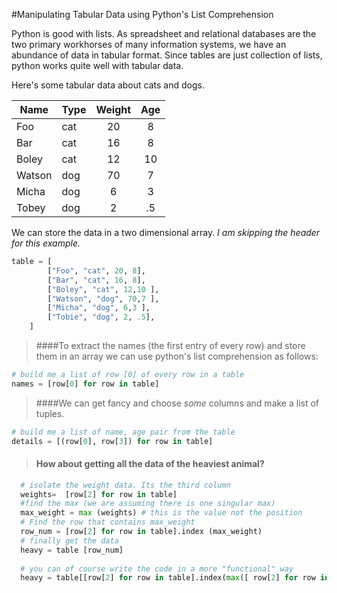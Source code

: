 #Manipulating Tabular Data using Python's List Comprehension


Python is good with lists. As spreadsheet and relational databases are the two primary workhorses of many information systems, we have an abundance of data in tabular format. Since tables are just collection of lists, python works quite well with tabular data. 


Here's some tabular data about cats and dogs. 

| Name        | Type           | Weight  |   Age 
| -------------|-------------|:------:|:-------:
| Foo      | cat| 20| 8
| Bar      | cat      |   16 |8
| Boley | cat      |   12 | 10
| Watson | dog      |   70 | 7
| Micha | dog      |   6 | 3
| Tobey | dog      |   2 | .5

We can store the data in a two dimensional array. _I am skipping the header for this example._ 

```python
table = [
        ["Foo", "cat", 20, 8],
        ["Bar", "cat", 16, 8],
        ["Boley", "cat", 12,10 ],
        ["Watson", "dog", 70,7 ],
        ["Micha", "dog", 6,3 ],
        ["Tobie", "dog", 2, .5],
    ]
```


>####To extract the names (the first entry of every row) and store them in an array we can use python's list comprehension as follows:

```python
# build me a list of row [0] of every row in a table
names = [row[0] for row in table]
```

>####We can get fancy and choose _some_ columns and make a list of tuples.

```python 
# build me a list of name, age pair from the table
details = [(row[0], row[3]) for row in table]
``` 

>#### How about getting all the data of the heaviest animal?

```python
  # isolate the weight data. Its the third column 
  weights=  [row[2] for row in table]
  #find the max (we are assuming there is one singular max)
  max_weight = max (weights) # this is the value not the position
  # Find the row that contains max_weight
  row_num = [row[2] for row in table].index (max_weight)
  # finally get the data
  heavy = table [row_num]
  
  # you can of course write the code in a more "functional" way
  heavy = table[[row[2] for row in table].index(max([ row[2] for row in table]))]
```
    